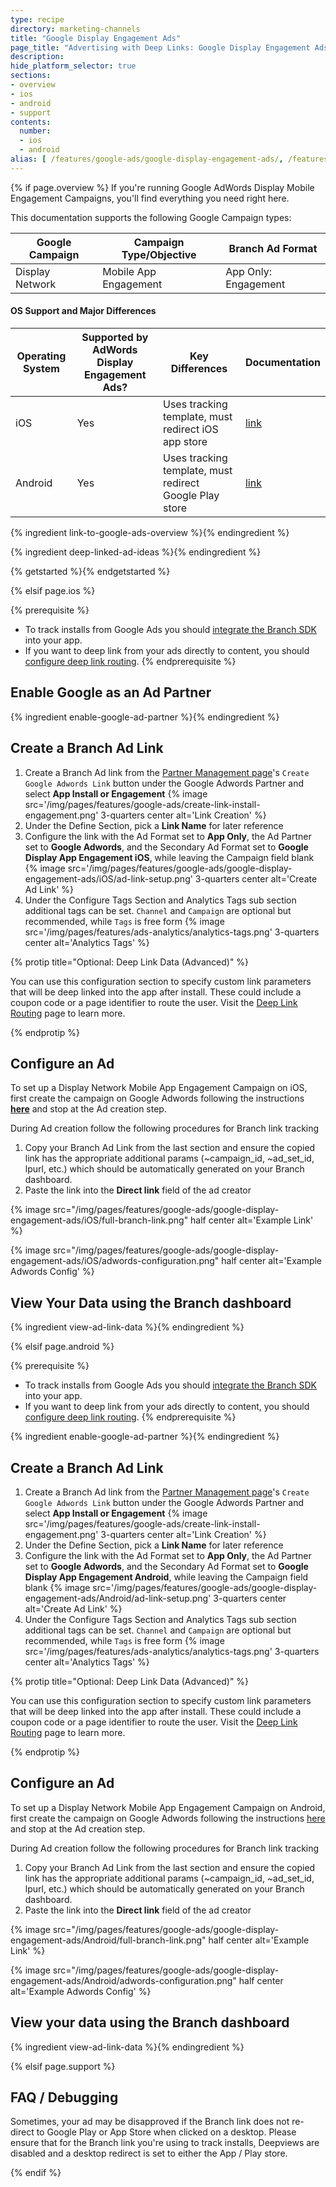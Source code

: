 ```yaml
---
type: recipe
directory: marketing-channels
title: "Google Display Engagement Ads"
page_title: "Advertising with Deep Links: Google Display Engagement Ads"
description:
hide_platform_selector: true
sections:
- overview
- ios
- android
- support
contents:
  number:
  - ios
  - android
alias: [ /features/google-ads/google-display-engagement-ads/, /features/google-ads/google-display-engagement-ads/overview/, /features/google-display-engagement-ads/ios/, /features/google-display-engagement-ads/android/, /features/google-ads/google-display-engagement-ads/support/ ]
---
```


{% if page.overview %}
If you're running Google AdWords Display Mobile Engagement Campaigns, you'll find everything you need right here.

This documentation supports the following Google Campaign types:

Google Campaign | Campaign Type/Objective | Branch Ad Format
--- | --- | ---
Display Network | Mobile App Engagement | App Only: Engagement

#### OS Support and Major Differences

Operating System | Supported by AdWords Display Engagement Ads? | Key Differences | Documentation
--- | --- | --- | ---
iOS | Yes | Uses tracking template, must redirect iOS app store | [link]({{base.url}}/marketing-channels/google-display-engagement-ads/ios)
Android | Yes | Uses tracking template, must redirect Google Play store | [link]({{base.url}}/marketing-channels/google-display-engagement-ads/android)

{% ingredient link-to-google-ads-overview %}{% endingredient %}

{% ingredient deep-linked-ad-ideas %}{% endingredient %}

{% getstarted %}{% endgetstarted %}

{% elsif page.ios %}

{% prerequisite %}
- To track installs from Google Ads you should [integrate the Branch SDK]({{base.url}}/getting-started/sdk-integration-guide) into your app.
- If you want to deep link from your ads directly to content, you should [configure deep link routing]({{base.url}}/getting-started/deep-link-routing).
{% endprerequisite %}

## Enable Google as an Ad Partner

{% ingredient enable-google-ad-partner %}{% endingredient %}

## Create a Branch Ad Link

1. Create a Branch Ad link from the [Partner Management page](https://dashboard.branch.io/ads/partner-management)'s `Create Google Adwords Link` button under the Google Adwords Partner and select **App Install or Engagement**
{% image src='/img/pages/features/google-ads/create-link-install-engagement.png' 3-quarters center alt='Link Creation' %}
1. Under the Define Section, pick a **Link Name** for later reference
1. Configure the link with the Ad Format set to **App Only**, the Ad Partner set to **Google Adwords**, and the Secondary Ad Format set to **Google Display App Engagement iOS**, while leaving the Campaign field blank
{% image src='/img/pages/features/google-ads/google-display-engagement-ads/iOS/ad-link-setup.png' 3-quarters center alt='Create Ad Link' %}
1. Under the Configure Tags Section and Analytics Tags sub section additional tags can be set. `Channel` and `Campaign` are optional but recommended, while `Tags` is free form
{% image src='/img/pages/features/ads-analytics/analytics-tags.png' 3-quarters center alt='Analytics Tags' %}

{% protip title="Optional: Deep Link Data (Advanced)" %}

You can use this configuration section to specify custom link parameters that will be deep linked into the app after install. These could include a coupon code or a page identifier to route the user. Visit the [Deep Link Routing]({{base.url}}/getting-started/deep-link-routing) page to learn more.

{% endprotip %}

## Configure an Ad

To set up a Display Network Mobile App Engagement Campaign on iOS, first create the campaign on Google Adwords following the instructions **[here](https://support.google.com/adwords/answer/6310670?hl=en)** and stop at the Ad creation step.

During Ad creation follow the following procedures for Branch link tracking

1. Copy your Branch Ad Link from the last section and ensure the copied link has the appropriate additional params (~campaign_id, ~ad_set_id, lpurl, etc.) which should be automatically generated on your Branch dashboard.
1. Paste the link into the **Direct link** field of the ad creator

{% image src="/img/pages/features/google-ads/google-display-engagement-ads/iOS/full-branch-link.png" half center alt='Example Link' %}

{% image src="/img/pages/features/google-ads/google-display-engagement-ads/iOS/adwords-configuration.png" half center alt='Example Adwords Config' %}

## View Your Data using the Branch dashboard

{% ingredient view-ad-link-data %}{% endingredient %}

{% elsif page.android %}

{% prerequisite %}
- To track installs from Google Ads you should [integrate the Branch SDK]({{base.url}}/getting-started/sdk-integration-guide) into your app.
- If you want to deep link from your ads directly to content, you should [configure deep link routing]({{base.url}}/getting-started/deep-link-routing).
{% endprerequisite %}

{% ingredient enable-google-ad-partner %}{% endingredient %}

## Create a Branch Ad Link

1. Create a Branch Ad link from the [Partner Management page](https://dashboard.branch.io/ads/partner-management)'s `Create Google Adwords Link` button under the Google Adwords Partner and select **App Install or Engagement**
{% image src='/img/pages/features/google-ads/create-link-install-engagement.png' 3-quarters center alt='Link Creation' %}
1. Under the Define Section, pick a **Link Name** for later reference
1. Configure the link with the Ad Format set to **App Only**, the Ad Partner set to **Google Adwords**, and the Secondary Ad Format set to **Google Display App Engagement Android**, while leaving the Campaign field blank
{% image src='/img/pages/features/google-ads/google-display-engagement-ads/Android/ad-link-setup.png' 3-quarters center alt='Create Ad Link' %}
1. Under the Configure Tags Section and Analytics Tags sub section additional tags can be set. `Channel` and `Campaign` are optional but recommended, while `Tags` is free form
{% image src='/img/pages/features/ads-analytics/analytics-tags.png' 3-quarters center alt='Analytics Tags' %}

{% protip title="Optional: Deep Link Data (Advanced)" %}

You can use this configuration section to specify custom link parameters that will be deep linked into the app after install. These could include a coupon code or a page identifier to route the user. Visit the [Deep Link Routing]({{base.url}}/getting-started/deep-link-routing) page to learn more.

{% endprotip %}

## Configure an Ad

To set up a Display Network Mobile App Engagement Campaign on Android, first create the campaign on Google Adwords following the instructions [here](https://support.google.com/adwords/answer/6310670?hl=en) and stop at the Ad creation step.

During Ad creation follow the following procedures for Branch link tracking

1. Copy your Branch Ad Link from the last section and ensure the copied link has the appropriate additional params (~campaign_id, ~ad_set_id, lpurl, etc.) which should be automatically generated on your Branch dashboard.
1. Paste the link into the **Direct link** field of the ad creator

{% image src="/img/pages/features/google-ads/google-display-engagement-ads/Android/full-branch-link.png" half center alt='Example Link' %}

{% image src="/img/pages/features/google-ads/google-display-engagement-ads/Android/adwords-configuration.png" half center alt='Example Adwords Config' %}

## View your data using the Branch dashboard

{% ingredient view-ad-link-data %}{% endingredient %}

{% elsif page.support %}

## FAQ / Debugging

Sometimes, your ad may be disapproved if the Branch link does not re-direct to Google Play or App Store when clicked on a desktop. Please ensure that for the Branch link you're using to track installs, Deepviews are disabled and a desktop redirect is set to either the App / Play store.

{% endif %}
